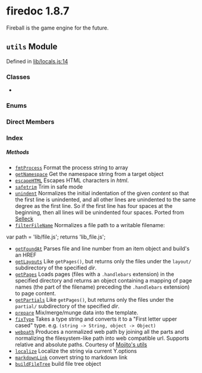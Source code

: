 
# firedoc 1.8.7

Fireball is the game engine for the future.


## `utils` Module



Defined in [lib/locals.js:14](../files/lib_locals.js.md#l14)






### Classes
  - [](../classes/.md)

### Enums


### Direct Members
### Index



##### Methods

  - [`fmtProcess`](#method-fmtprocess) Format the process string to array
  - [`getNamespace`](#method-getnamespace) Get the namespace string from a target object
  - [`escapeHTML`](#method-escapehtml) Escapes HTML characters in _html_.
  - [`safetrim`](#method-safetrim) Trim in safe mode
  - [`unindent`](#method-unindent) Normalizes the initial indentation of the given _content_ so that the first line
is unindented, and all other lines are unindented to the same degree as the
first line. So if the first line has four spaces at the beginning, then all
lines will be unindented four spaces. Ported from [Selleck](https://github.com/rgrove/selleck)
  - [`filterFileName`](#method-filterfilename) Normalizes a file path to a writable filename:

   var path = 'lib/file.js';
   returns 'lib_file.js';
  - [`getFoundAt`](#method-getfoundat) Parses file and line number from an item object and build's an HREF
  - [`getLayouts`](#method-getlayouts) Like `getPages()`, but returns only the files under the `layout/` subdirectory
of the specified _dir_.
  - [`getPages`](#method-getpages) Loads pages (files with a `.handlebars` extension) in the specified directory and
returns an object containing a mapping of page names (the part of the filename)
preceding the `.handlebars` extension) to page content.
  - [`getPartials`](#method-getpartials) Like `getPages()`, but returns only the files under the `partial/` subdirectory
of the specified _dir_.
  - [`prepare`](#method-prepare) Mix/merge/munge data into the template.
  - [`fixType`](#method-fixtype) Takes a type string and converts it to a "First letter upper cased" type.
e.g. `(string -> String, object -> Object)`
  - [`webpath`](#method-webpath) Produces a normalized web path by joining all the parts and normalizing the
filesystem-like path into web compatible url.
Supports relative and absolute paths.
Courtesy of [Mojito's utils](https://github.com/yahoo/mojito/)
  - [`localize`](#method-localize) Localize the string via current Y.options
  - [`markdownLink`](#method-markdownlink) convert string to markdown link
  - [`buildFileTree`](#method-buildfiletree) build file tree object




